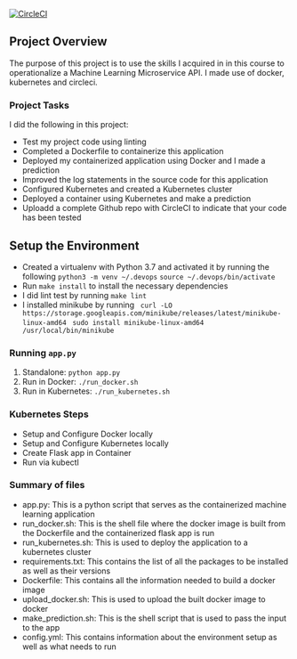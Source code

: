 [![CircleCI](https://circleci.com/gh/TemitayoIlori/microservices/tree/main.svg?style=svg)](https://circleci.com/gh/TemitayoIlori/microservices/tree/main)

## Project Overview

The purpose of this project is to use the skills I acquired in in this course to operationalize a Machine Learning Microservice API. I made use of docker, kubernetes and circleci. 

### Project Tasks

I did the following in this project:
* Test my project code using linting
* Completed a Dockerfile to containerize this application
* Deployed my containerized application using Docker and I made a prediction
* Improved the log statements in the source code for this application
* Configured Kubernetes and created a Kubernetes cluster
* Deployed a container using Kubernetes and make a prediction
* Uploadd a complete Github repo with CircleCI to indicate that your code has been tested


## Setup the Environment

* Created a virtualenv with Python 3.7 and activated it by running the following
   `python3 -m venv ~/.devops`
     `source ~/.devops/bin/activate`
* Run `make install` to install the necessary dependencies
* I did lint test by running
    `make lint`
* I installed minikube by running
   ` curl -LO https://storage.googleapis.com/minikube/releases/latest/minikube-linux-amd64`
   ` sudo install minikube-linux-amd64 /usr/local/bin/minikube`

### Running `app.py`

1. Standalone:  `python app.py`
2. Run in Docker:  `./run_docker.sh`
3. Run in Kubernetes:  `./run_kubernetes.sh`

### Kubernetes Steps

* Setup and Configure Docker locally
* Setup and Configure Kubernetes locally
* Create Flask app in Container
* Run via kubectl

### Summary of files
* app.py: This is a python script that serves as the containerized machine learning application
* run_docker.sh: This is the shell file where the docker image is built from the Dockerfile and the containerized flask app is run
* run_kubernetes.sh: This is used to deploy the application to a kubernetes cluster
* requirements.txt: This contains the list of all the packages to be installed as well as their versions
* Dockerfile: This contains all the information needed to build a docker image
* upload_docker.sh: This is used to upload the built docker image to docker
* make_prediction.sh: This is the shell script that is used to pass the input to the app
* config.yml: This contains information about the environment setup as well as what needs to run

